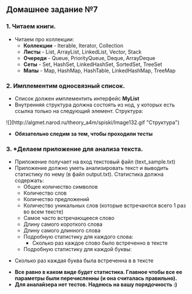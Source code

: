 ## Домашнее задание №7

### 1. Читаем книги.
 * Читаем про коллекции:
   + **Коллекции** - Iterable, Iterator, Collection
   + **Листы** - List, ArrayList, LinkedList, Vector, Stack
   + **Очереди** - Queue, PriorityQueue, Deque, ArrayDeque
   + **Сеты** - Set, HashSet, LinkedHashSet, SortedSet, TreeSet
   + **Мапы** - Map, HashMap, HashTable, LinkedHashMap, TreeMap

### 2. Имплементим односвязный список.
 * Список должен имплементить интерфейс **MyList**
 * Внутренняя структура должна состоять из нод, у которых есть ссылка только на следующий элемент. Структура:
 <p>![](http://algmet.narod.ru/theory_a4m/spiski/Image132.gif "Структура")

 * **Обязательно следим за тем, чтобы проходили тесты**

### 3. *Делаем приложение для анализа текста.
 * Приложение получает на вход текстовый файл (text_sample.txt)
 * Приложение должно уметь анализировать текст и выводить статистику по нему (в файл output.txt). Статистика должна содержать:
   + Общее количество символов
   + Количество слов
   + Количество предложений
   + Количество уникальных слов (которые встречаются всего 1 раз во всем тексте)
   + Самое часто встречающееся слово
   + Длину самого короткого слова
   + Длину самого длинного слова
   + Подробную статистику для каждого слова:
     - Сколько раз каждое слово было встреченно в тексте
   + Подробную статистику для каждой буквы:
 - Сколько раз каждая буква была встреченна в в тексте
 * **Все равно в каком виде будет статистика. Главное чтобы все ее параметры были перечисленны (и она считалась правильно).**
 * **Для аналайзера нет тестов. Надеюсь на вашу порядочность :)**

